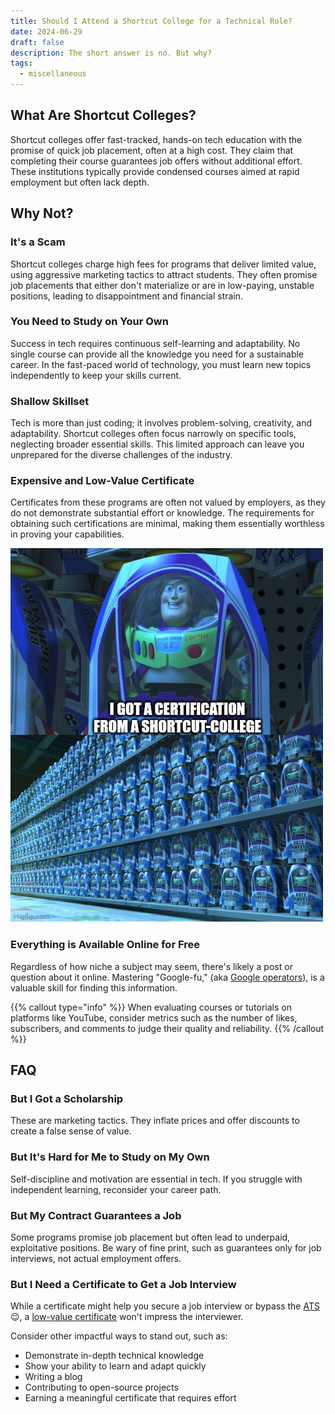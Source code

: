 ```yaml
---
title: Should I Attend a Shortcut College for a Technical Role?
date: 2024-06-29
draft: false 
description: The short answer is no. But why?
tags:
  - miscellaneous
---
```


## What Are Shortcut Colleges?
Shortcut colleges offer fast-tracked, hands-on tech education with the promise of quick job placement, often at a high cost.
They claim that completing their course guarantees job offers without additional effort. These institutions typically provide condensed courses aimed at rapid employment but often lack depth.

## Why Not?
### It's a Scam
Shortcut colleges charge high fees for programs that deliver limited value, using aggressive marketing tactics to attract students.
They often promise job placements that either don't materialize or are in low-paying, unstable positions, leading to disappointment and financial strain.

### You Need to Study on Your Own
Success in tech requires continuous self-learning and adaptability. No single course can provide all the knowledge you need for a sustainable career.
In the fast-paced world of technology, you must learn new topics independently to keep your skills current.

### Shallow Skillset
Tech is more than just coding; it involves problem-solving, creativity, and adaptability.
Shortcut colleges often focus narrowly on specific tools, neglecting broader essential skills.
This limited approach can leave you unprepared for the diverse challenges of the industry.

### Expensive and Low-Value Certificate
Certificates from these programs are often not valued by employers, as they do not demonstrate substantial effort or knowledge.
The requirements for obtaining such certifications are minimal, making them essentially worthless in proving your capabilities.

![Buzz Lightyear Clones](img/buzz_lightyear_clones_i_got_certification_from_shortcut_college.jpg)

### Everything is Available Online for Free
Regardless of how niche a subject may seem, there's likely a post or question about it online.
Mastering "Google-fu," (aka [Google operators](https://support.google.com/websearch/answer/2466433?hl=en)), is a valuable skill for finding this information.

{{% callout type="info" %}}
When evaluating courses or tutorials on platforms like YouTube, consider metrics such as the number of likes, subscribers, and comments to judge their quality and reliability.
{{% /callout %}}

## FAQ
### But I Got a Scholarship
These are marketing tactics.
They inflate prices and offer discounts to create a false sense of value.

### But It's Hard for Me to Study on My Own
Self-discipline and motivation are essential in tech.
If you struggle with independent learning, reconsider your career path.

### But My Contract Guarantees a Job
Some programs promise job placement but often lead to underpaid, exploitative positions.
Be wary of fine print, such as guarantees only for job interviews, not actual employment offers.

### But I Need a Certificate to Get a Job Interview
While a certificate might help you secure a job interview or bypass the [ATS](https://en.m.wikipedia.org/wiki/Applicant_tracking_system) 😉, a [low-value certificate](#expensive-and-low-value-certificate) won't impress the interviewer.

Consider other impactful ways to stand out, such as:

- Demonstrate in-depth technical knowledge
- Show your ability to learn and adapt quickly
- Writing a blog
- Contributing to open-source projects
- Earning a meaningful certificate that requires effort
